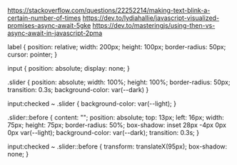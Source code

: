 
https://stackoverflow.com/questions/22252214/making-text-blink-a-certain-number-of-times
https://dev.to/lydiahallie/javascript-visualized-promises-async-await-5gke
https://dev.to/masteringjs/using-then-vs-async-await-in-javascript-2pma


label {
  position: relative;
  width: 200px;
  height: 100px;
  border-radius: 50px;
  cursor: pointer;
}

input {
  position: absolute;
  display: none;
}

.slider {
  position: absolute;
  width: 100%;
  height: 100%;
  border-radius: 50px;
  transition: 0.3s;
  background-color: var(--dark)
}

input:checked ~ .slider {
  background-color: var(--light);
}

.slider::before {
  content: "";
  position: absolute;
  top: 13px;
  left: 16px;
  width: 75px;
  height: 75px;
  border-radius: 50%;
  box-shadow: inset 28px -4px 0px 0px var(--light);
  background-color: var(--dark);
  transition: 0.3s;
}

input:checked ~ .slider::before {
  transform: translateX(95px);
  box-shadow: none;
}
